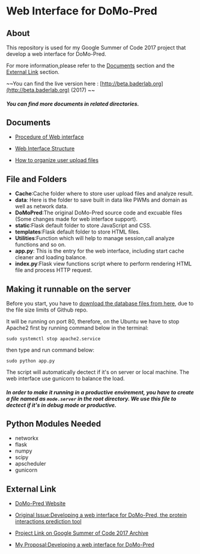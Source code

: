 # Web Interface for DoMo-Pred 

## About

This repository is used for my Google Summer of Code 2017 project that develop a web interface for DoMo-Pred.

 For more information,please refer to the [Documents](#documents) section and the [External Link](#external-link) section.

~~You can find the live version here : [http://beta.baderlab.org](http://beta.baderlab.org) (2017) ~~

##### You can find more documents in related directories.

## Documents

* [Procedure of Web interface](https://docs.google.com/document/d/1Mxs1QFGY9P9gsiIp_eJzmWr3jVp3obnPCpP7bg-OfCs/edit?usp=sharing)

* [Web Interface Structure](https://docs.google.com/drawings/d/1qi1b4SFCYvlnH7GY6Xb6FxQY9YhwJtauFVaq_J4hUCE/edit?usp=sharing)

* [How to organize user upload files](https://docs.google.com/document/d/1APkUkN0uEzOe7zhLUL_Pja34OvYxDRr7CMukWNaqFUg/edit?usp=sharing)



## File and Folders

- **Cache**:Cache folder where to store user upload files and analyze result.
- **data**: Here is the folder to save built in data like PWMs and domain as well as network data.
- **DoMoPred**:The original DoMo-Pred source code and excuable files (Some changes made for web interface support).
- **static**:Flask default folder to store JavaScript and CSS.
- **templates**:Flask default folder to store HTML files.
- **Utilities**:Function which will help to manage session,call analyze functions and so on.
- **app.py**: This is the entry for the web interface, including start cache cleaner and loading balance.
- **index.py**:Flask view functions script where to perform rendering HTML file and process HTTP request.

## Making it runnable on the server

Before you start, you have to [download the database files from here](https://drive.google.com/drive/folders/0B1wYCRysoEhza1J0WmVHM3VNWmM?usp=sharing), due to the file size limits of Github repo.

It will be running on port 80, therefore, on the Ubuntu we have to stop Apache2 first by running command below in the terminal:

```shell
sudo systemctl stop apache2.service
```

then type and run command below:

```shell
sudo python app.py
```

The script will automatically dectect if it's on server or local machine. The web interface use gunicorn to balance the load.

##### In order to make it running in a productive envirement, you have to create a file named as `mode.server` in the root directory. We use this file to dectect if it's in debug mode or productive.

## Python Modules Needed

* networkx
* flask
* numpy
* scipy
* apscheduler
* gunicorn

## External Link

* [DoMo-Pred Website](http://www.baderlab.org/Software/DoMo-Pred)

* [Original Issue:Developing a web interface for DoMo-Pred, the protein interactions prediction tool](https://github.com/nrnb/GoogleSummerOfCode/issues/63)

* [Project Link on Google Summer of Code 2017 Archive]( https://summerofcode.withgoogle.com/archive/2017/projects/4664231135805440 )

* [My Proposal:Developing a web interface for DoMo-Pred](https://storage.googleapis.com/summerofcode-prod.appspot.com/gsoc/core_project/doc/4956808348172288_1491032260_ProposalforDevelopingawebinterfaceforDoMo-Pred-NRNB-LongZhang_3.pdf?Expires=1495094303&GoogleAccessId=summerofcode-prod%40appspot.gserviceaccount.com&Signature=G7zxVNZpdiWA1tGfg%2FzYMQnWqKHZHsthUo0GUoY3uDWFrB4kW1LOvoHwhoEi7ntWMzi7DSAimiVsmC1jQLhMKN2Na8bTCKzFbCQXprxr6TOVHLWuWI2pWNZmOJm2C6mlLE3RpYIlhxwWaouE%2FJwvNd2k0DhqYVXWOsEWmXt%2B9HzB15Tx2BLa4wLeCrdWs9jouHoJx2uqHc8n1eJCgEbqbJ7WTJ%2B9r%2FmO1apJOuiM%2FPwZicilgaW4XJ5iWohXAgcce6gXUqFQt5yceYPcgU8Fvzt6nMNNkSxVk%2BM8ulFayMXRZP56OENtYBEJnuYUVbxXzQyd8UP%2FcXfOlgoGOSHSlw%3D%3D)
